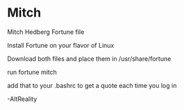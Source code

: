 # Mitch
Mitch Hedberg Fortune file

Install Fortune on your flavor of Linux

Download both files and place them in /usr/share/fortune

run fortune mitch

add that to your .bashrc to get a quote each time you log in

-AltReality
